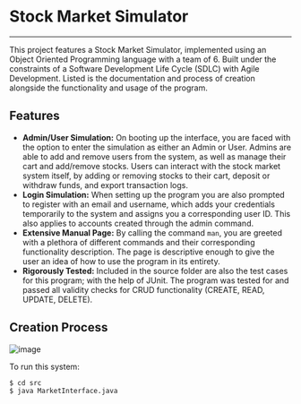 # Stock Market Simulator

---
This project features a Stock Market Simulator, implemented using an Object Oriented Programming language with a team of 6. Built under the constraints of a Software Development Life Cycle (SDLC) with Agile Development. Listed is the documentation and process of creation alongside the functionality and usage of the program.

## Features
- **Admin/User Simulation:** On booting up the interface, you are faced with the option to enter the simulation as either an Admin or User. Admins are able to add and remove users from the system, as well as manage their cart and add/remove stocks. Users can interact with the stock market system itself, by adding or removing stocks to their cart, deposit or withdraw funds, and export transaction logs.
- **Login Simulation:** When setting up the program you are also prompted to register with an email and username, which adds your credentials temporarily to the system and assigns you a corresponding user ID. This also applies to accounts created through the admin command.
- **Extensive Manual Page:** By calling the command `man`, you are greeted with a plethora of different commands and their corresponding functionality description. The page is descriptive enough to give the user an idea of how to use the program in its entirety.
- **Rigorously Tested:** Included in the source folder are also the test cases for this program; with the help of JUnit. The program was tested for and passed all validity checks for CRUD functionality (CREATE, READ, UPDATE, DELETE).

## Creation Process
![image](https://lh3.googleusercontent.com/keep-bbsk/ALhRneF8SmFldfAgMbYrm0nE_I6gyKfcuC_Q9PXQJE6k543s38xZZreeTncJrToM_QCmBaeIPpN-cDxrCPT8iMUwsc5V_85efvZAFDwD2I2zmjDV-C25=s512)

To run this system:

```bash
$ cd src
$ java MarketInterface.java
```
